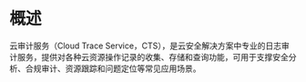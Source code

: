 # 概述<a name="bms_01_0082"></a>

云审计服务（Cloud Trace Service，CTS），是云安全解决方案中专业的日志审计服务，提供对各种云资源操作记录的收集、存储和查询功能，可用于支撑安全分析、合规审计、资源跟踪和问题定位等常见应用场景。


